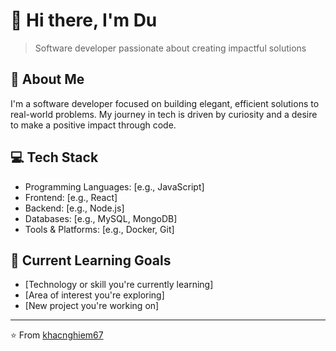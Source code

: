 # 👋 Hi there, I'm Du

> Software developer passionate about creating impactful solutions

## 🚀 About Me

I'm a software developer focused on building elegant, efficient solutions to real-world problems. My journey in tech is driven by curiosity and a desire to make a positive impact through code.

## 💻 Tech Stack

- Programming Languages: [e.g., JavaScript]
- Frontend: [e.g., React]
- Backend: [e.g., Node.js]
- Databases: [e.g., MySQL, MongoDB]
- Tools & Platforms: [e.g., Docker, Git]

## 🌱 Current Learning Goals

- [Technology or skill you're currently learning]
- [Area of interest you're exploring]
- [New project you're working on]

---

⭐️ From [khacnghiem67](https://github.com/khacnghiem67)
